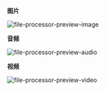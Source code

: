 **图片**

![file-processor-preview-image](/img/file-processor-preview-image.png)

**音频**

![file-processor-preview-audio](/img/file-processor-preview-audio.png)

**视频**

![file-processor-preview-video](/img/file-processor-preview-video.png)